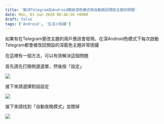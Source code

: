 ```yaml
---
title: '解決Telegram在Android開啟深色模式時自動跳回預設主題的問題'
date: Mon, 01 Jun 2020 08:46:56 +0000
draft: false
tags: ['Android', '生活小知識']
---
```


如果有在Telegram更改主題的用戶應該會發現，在深Android色模式下每次啟動Telegram都會被改回預設的深藍色主題非常困擾

在這裡有一個方法，可以有效解決這個問題

首先請先打開側邊選單，然後按「設定」

![](https://static.yiy.tw/media/blog/2020060108401587.jpg)

接下來請選擇對話設定

![](https://static.yiy.tw/media/blog/2020060108403955.jpg)

接下來請找到「自動夜晚模式」並關掉

![](https://static.yiy.tw/media/blog/2020060108410457.jpg)